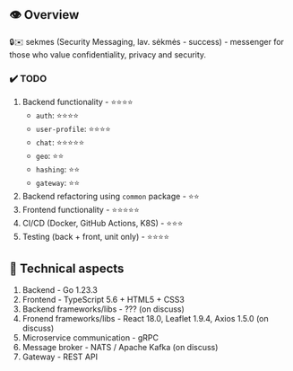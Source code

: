 ## 👁️ Overview
🔒✉️ sekmes (Security Messaging, lav. sėkmės - success) - messenger for those who value confidentiality, privacy and security.

### ✔️ TODO
1. Backend functionality - ⭐⭐⭐⭐
   - `auth`: ⭐⭐⭐⭐
   - `user-profile`: ⭐⭐⭐⭐
   - `chat`: ⭐⭐⭐⭐⭐
   - `geo`: ⭐⭐
   - `hashing`: ⭐⭐
   - `gateway`: ⭐⭐
2. Backend refactoring using `common` package - ⭐⭐
3. Frontend functionality - ⭐⭐⭐⭐⭐
4. CI/CD (Docker, GitHub Actions, K8S) - ⭐⭐⭐
5. Testing (back + front, unit only) - ⭐⭐⭐⭐

## 🤖 Technical aspects
1. Backend                    - Go 1.23.3
2. Frontend                   - TypeScript 5.6 + HTML5 + CSS3
3. Backend frameworks/libs    - ??? (on discuss)
4. Fronend frameworks/libs    - React 18.0, Leaflet 1.9.4, Axios 1.5.0 (on discuss)
5. Microservice communication - gRPC
6. Message broker             - NATS / Apache Kafka (on discuss)
7. Gateway                    - REST API
